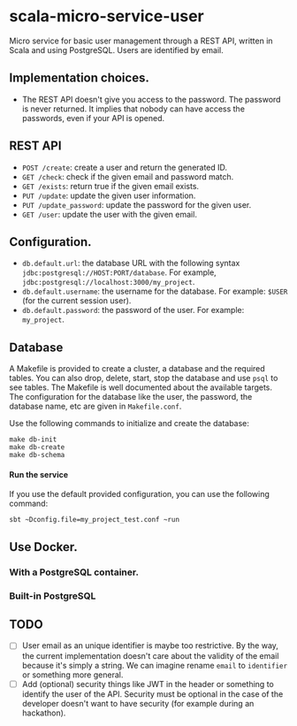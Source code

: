 # scala-micro-service-user

Micro service for basic user management through a REST API, written in Scala and
using PostgreSQL.
Users are identified by email.

## Implementation choices.

- The REST API doesn't give you access to the password. The password is never
  returned. It implies that nobody can have access the passwords, even if your
  API is opened.

## REST API

- `POST /create`: create a user and return the generated ID.
- `GET /check`: check if the given email and password match.
- `GET /exists`: return true if the given email exists.
- `PUT /update`: update the given user information.
- `PUT /update_password`: update the password for the given user.
- `GET /user`: update the user with the given email.

## Configuration.

- `db.default.url`: the database URL with the following syntax
  `jdbc:postgresql://HOST:PORT/database`. For example,
  `jdbc:postgresql://localhost:3000/my_project`.
- `db.default.username`: the username for the database. For example: `$USER`
  (for the current session user).
- `db.default.password`: the password of the user. For example: `my_project`.

## Database

A Makefile is provided to create a cluster, a database and the
required tables. You can also drop, delete, start, stop the database and use
`psql` to see tables. The Makefile is well documented about the available targets.
The configuration for the database like the user, the password, the database name, etc are given in `Makefile.conf`.

Use the following commands to initialize and create the database:
```Shell
make db-init
make db-create
make db-schema
```

#### Run the service

If you use the default provided configuration, you can use the following command:
```Shell
sbt ~Dconfig.file=my_project_test.conf ~run
```

## Use Docker.

### With a PostgreSQL container.

### Built-in PostgreSQL

## TODO

- [ ] User email as an unique identifier is maybe too restrictive. By the way, the
  current implementation doesn't care about the validity of the email because
  it's simply a string. We can imagine rename `email` to `identifier` or
  something more general.
- [ ] Add (optional) security things like JWT in the header or something to
  identify the user of the API.
  Security must be optional in the case of the developer doesn't want to have
  security (for example during an hackathon).
